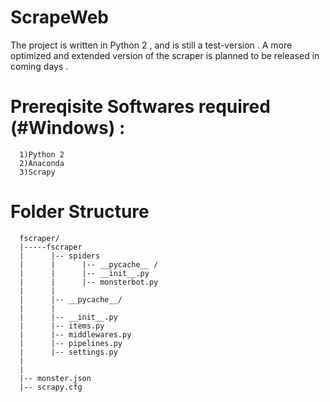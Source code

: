 # ScrapeWeb

The project is written in Python 2 , and is still a test-version . A more optimized and extended version of the scraper is planned to be released in coming days .

# Prereqisite Softwares required  (#Windows) :
      1)Python 2
      2)Anaconda
      3)Scrapy 
 
# Folder Structure
      fscraper/
      |-----fscraper
      |      |-- spiders
      |      |      |-- __pycache__ /
      |      |      |-- __init__.py
      |      |      |-- monsterbot.py
      |      |
      |      |-- __pycache__/
      |      |
      |      |-- __init__.py
      |      |-- items.py
      |      |-- middlewares.py
      |      |-- pipelines.py
      |      |-- settings.py
      |
      |
      |-- monster.json
      |-- scrapy.cfg
    
            

   
